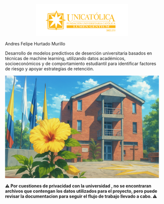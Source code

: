 <p align="center">
  <img src="./docs/_static/images/logo_unicatolica.png" alt="Mi imagen" width="300">
</p>


Andres Felipe Hurtado Murillo

Desarrollo de modelos predictivos de deserción universitaria basados en técnicas de machine learning, utilizando datos académicos, socioeconómicos y de comportamiento estudiantil para identificar factores de riesgo y apoyar estrategias de retención.

<p align="center">
  <img src="./docs/_static/images/Unicatolica%20imagen.png" alt="Mi imagen"S>
</p>

**⚠️ Por cuestiones de privacidad con la universidad , no se encontraran archivos que contengan los datos utilizados para el proyecto, pero puede revisar la documentacion para seguir el flujo de trabajo llevado a cabo. ⚠️**